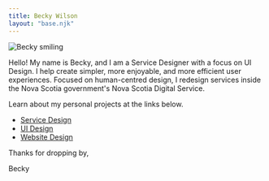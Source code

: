 ```yaml
---
title: Becky Wilson
layout: "base.njk"
---
```


<img class="imagerightsm" src="../assets/images/becky.jpg" alt="Becky smiling">

Hello! My name is Becky, and I am a Service Designer with a focus on UI Design. I help create simpler, more enjoyable, and more efficient user experiences. Focused on human-centred design, I redesign services inside the Nova Scotia government's Nova Scotia Digital Service. 

Learn about my personal projects at the links below.
* [Service Design](../svcdesign/)
* [UI Design](../uidesign)
* [Website Design](../sitedesign)


Thanks for dropping by,

<span class="signature">Becky</span>